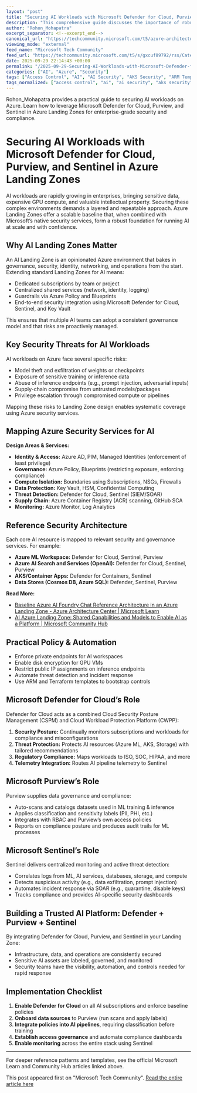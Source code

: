 ```yaml
---
layout: "post"
title: "Securing AI Workloads with Microsoft Defender for Cloud, Purview, and Sentinel in Azure Landing Zones"
description: "This comprehensive guide discusses the importance of robust security measures for AI workloads on Azure. It explains how to build secure, scalable, and enterprise-ready AI Landing Zones using key Azure security services—Microsoft Defender for Cloud, Purview, and Sentinel. The blog covers threat models, architectural patterns, policy enforcement, and practical deployment steps."
author: "Rohon_Mohapatra"
excerpt_separator: <!--excerpt_end-->
canonical_url: "https://techcommunity.microsoft.com/t5/azure-architecture-blog/securing-ai-workloads-with-microsoft-defender-for-cloud-purview/ba-p/4457345"
viewing_mode: "external"
feed_name: "Microsoft Tech Community"
feed_url: "https://techcommunity.microsoft.com/t5/s/gxcuf89792/rss/Category?category.id=Azure"
date: 2025-09-29 22:14:43 +00:00
permalink: "/2025-09-29-Securing-AI-Workloads-with-Microsoft-Defender-for-Cloud-Purview-and-Sentinel-in-Azure-Landing-Zones.html"
categories: ["AI", "Azure", "Security"]
tags: ["Access Control", "AI", "AI Security", "AKS Security", "ARM Templates", "Azure", "Azure AI Services", "Azure Blueprints", "Azure Landing Zone", "Azure Policy", "Cloud Security Posture Management", "Community", "Compliance", "Confidential Computing", "Data Governance", "Microsoft Defender For Cloud", "Microsoft Purview", "Microsoft Sentinel", "Security", "SIEM", "SOAR", "Terraform", "Threat Detection", "Zero Trust"]
tags_normalized: ["access control", "ai", "ai security", "aks security", "arm templates", "azure", "azure ai services", "azure blueprints", "azure landing zone", "azure policy", "cloud security posture management", "community", "compliance", "confidential computing", "data governance", "microsoft defender for cloud", "microsoft purview", "microsoft sentinel", "security", "siem", "soar", "terraform", "threat detection", "zero trust"]
---
```


Rohon_Mohapatra provides a practical guide to securing AI workloads on Azure. Learn how to leverage Microsoft Defender for Cloud, Purview, and Sentinel in Azure Landing Zones for enterprise-grade security and compliance.<!--excerpt_end-->

# Securing AI Workloads with Microsoft Defender for Cloud, Purview, and Sentinel in Azure Landing Zones

AI workloads are rapidly growing in enterprises, bringing sensitive data, expensive GPU compute, and valuable intellectual property. Securing these complex environments demands a layered and repeatable approach. Azure Landing Zones offer a scalable baseline that, when combined with Microsoft’s native security services, form a robust foundation for running AI at scale and with confidence.

## Why AI Landing Zones Matter

An AI Landing Zone is an opinionated Azure environment that bakes in governance, security, identity, networking, and operations from the start. Extending standard Landing Zones for AI means:

- Dedicated subscriptions by team or project
- Centralized shared services (network, identity, logging)
- Guardrails via Azure Policy and Blueprints
- End-to-end security integration using Microsoft Defender for Cloud, Sentinel, and Key Vault

This ensures that multiple AI teams can adopt a consistent governance model and that risks are proactively managed.

## Key Security Threats for AI Workloads

AI workloads on Azure face several specific risks:

- Model theft and exfiltration of weights or checkpoints
- Exposure of sensitive training or inference data
- Abuse of inference endpoints (e.g., prompt injection, adversarial inputs)
- Supply-chain compromise from untrusted models/packages
- Privilege escalation through compromised compute or pipelines

Mapping these risks to Landing Zone design enables systematic coverage using Azure security services.

## Mapping Azure Security Services for AI

**Design Areas & Services:**

- **Identity & Access:** Azure AD, PIM, Managed Identities (enforcement of least privilege)
- **Governance:** Azure Policy, Blueprints (restricting exposure, enforcing compliance)
- **Compute Isolation:** Boundaries using Subscriptions, NSGs, Firewalls
- **Data Protection:** Key Vault, HSM, Confidential Computing
- **Threat Detection:** Defender for Cloud, Sentinel (SIEM/SOAR)
- **Supply Chain:** Azure Container Registry (ACR) scanning, GitHub SCA
- **Monitoring:** Azure Monitor, Log Analytics

## Reference Security Architecture

Each core AI resource is mapped to relevant security and governance services. For example:

- **Azure ML Workspace:** Defender for Cloud, Sentinel, Purview
- **Azure AI Search and Services (OpenAI):** Defender for Cloud, Sentinel, Purview
- **AKS/Container Apps:** Defender for Containers, Sentinel
- **Data Stores (Cosmos DB, Azure SQL):** Defender, Sentinel, Purview

**Read More:**

- [Baseline Azure AI Foundry Chat Reference Architecture in an Azure Landing Zone - Azure Architecture Center | Microsoft Learn](https://learn.microsoft.com/en-us/azure/architecture/ai-ml/architecture/baseline-azure-ai-foundry-landing-zone)
- [AI Azure Landing Zone: Shared Capabilities and Models to Enable AI as a Platform | Microsoft Community Hub](https://techcommunity.microsoft.com/blog/AzureArchitectureBlog/ai-azure-landing-zone-shared-capabilities-and-models-to-enable-ai-as-a-platform/4455951)

## Practical Policy & Automation

- Enforce private endpoints for AI workspaces
- Enable disk encryption for GPU VMs
- Restrict public IP assignments on inference endpoints
- Automate threat detection and incident response
- Use ARM and Terraform templates to bootstrap controls

## Microsoft Defender for Cloud’s Role

Defender for Cloud acts as a combined Cloud Security Posture Management (CSPM) and Cloud Workload Protection Platform (CWPP):

1. **Security Posture:** Continually monitors subscriptions and workloads for compliance and misconfigurations
2. **Threat Protection:** Protects AI resources (Azure ML, AKS, Storage) with tailored recommendations
3. **Regulatory Compliance:** Maps workloads to ISO, SOC, HIPAA, and more
4. **Telemetry Integration:** Routes AI pipeline telemetry to Sentinel

## Microsoft Purview’s Role

Purview supplies data governance and compliance:

- Auto-scans and catalogs datasets used in ML training & inference
- Applies classification and sensitivity labels (PII, PHI, etc.)
- Integrates with RBAC and Purview’s own access policies
- Reports on compliance posture and produces audit trails for ML processes

## Microsoft Sentinel’s Role

Sentinel delivers centralized monitoring and active threat detection:

- Correlates logs from ML, AI services, databases, storage, and compute
- Detects suspicious activity (e.g., data exfiltration, prompt injection)
- Automates incident response via SOAR (e.g., quarantine, disable keys)
- Tracks compliance and provides AI-specific security dashboards

## Building a Trusted AI Platform: Defender + Purview + Sentinel

By integrating Defender for Cloud, Purview, and Sentinel in your Landing Zone:

- Infrastructure, data, and operations are consistently secured
- Sensitive AI assets are labeled, governed, and monitored
- Security teams have the visibility, automation, and controls needed for rapid response

## Implementation Checklist

1. **Enable Defender for Cloud** on all AI subscriptions and enforce baseline policies
2. **Onboard data sources** to Purview (run scans and apply labels)
3. **Integrate policies into AI pipelines**, requiring classification before training
4. **Establish access governance** and automate compliance dashboards
5. **Enable monitoring** across the entire stack using Sentinel

---

For deeper reference patterns and templates, see the official Microsoft Learn and Community Hub articles linked above.

This post appeared first on "Microsoft Tech Community". [Read the entire article here](https://techcommunity.microsoft.com/t5/azure-architecture-blog/securing-ai-workloads-with-microsoft-defender-for-cloud-purview/ba-p/4457345)
